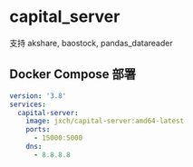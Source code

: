 # capital_server

支持 akshare, baostock, pandas_datareader

## Docker Compose 部署

```yml
version: '3.8'
services: 
  capital-server: 
    image: jxch/capital-server:amd64-latest
    ports: 
      - 15000:5000 
    dns: 
      - 8.8.8.8
```

